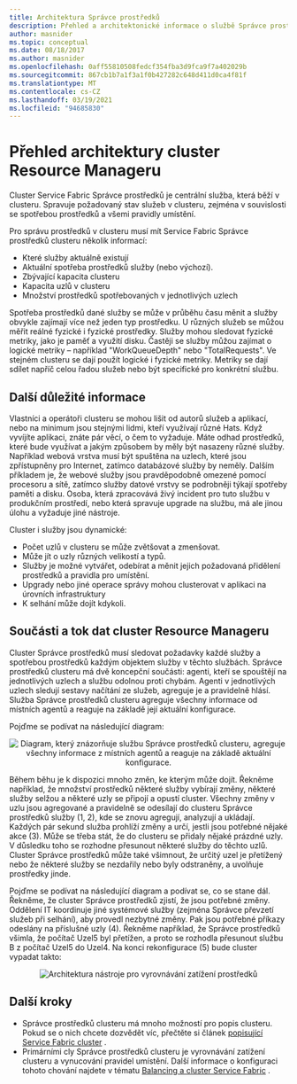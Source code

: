 ```yaml
---
title: Architektura Správce prostředků
description: Přehled a architektonické informace o službě Správce prostředků clusteru Azure Service Fabric.
author: masnider
ms.topic: conceptual
ms.date: 08/18/2017
ms.author: masnider
ms.openlocfilehash: 0aff55810508fedcf354fba3d9fca9f7a402029b
ms.sourcegitcommit: 867cb1b7a1f3a1f0b427282c648d411d0ca4f81f
ms.translationtype: MT
ms.contentlocale: cs-CZ
ms.lasthandoff: 03/19/2021
ms.locfileid: "94685830"
---
```

# <a name="cluster-resource-manager-architecture-overview"></a>Přehled architektury cluster Resource Manageru
Cluster Service Fabric Správce prostředků je centrální služba, která běží v clusteru. Spravuje požadovaný stav služeb v clusteru, zejména v souvislosti se spotřebou prostředků a všemi pravidly umístění. 

Pro správu prostředků v clusteru musí mít Service Fabric Správce prostředků clusteru několik informací:

- Které služby aktuálně existují
- Aktuální spotřeba prostředků služby (nebo výchozí). 
- Zbývající kapacita clusteru 
- Kapacita uzlů v clusteru 
- Množství prostředků spotřebovaných v jednotlivých uzlech

Spotřeba prostředků dané služby se může v průběhu času měnit a služby obvykle zajímají více než jeden typ prostředku. U různých služeb se můžou měřit reálné fyzické i fyzické prostředky. Služby mohou sledovat fyzické metriky, jako je paměť a využití disku. Častěji se služby můžou zajímat o logické metriky – například "WorkQueueDepth" nebo "TotalRequests". Ve stejném clusteru se dají použít logické i fyzické metriky. Metriky se dají sdílet napříč celou řadou služeb nebo být specifické pro konkrétní službu.

## <a name="other-considerations"></a>Další důležité informace
Vlastníci a operátoři clusteru se mohou lišit od autorů služeb a aplikací, nebo na minimum jsou stejnými lidmi, kteří využívají různé Hats. Když vyvíjíte aplikaci, znáte pár věcí, o čem to vyžaduje. Máte odhad prostředků, které bude využívat a jakým způsobem by měly být nasazeny různé služby. Například webová vrstva musí být spuštěna na uzlech, které jsou zpřístupněny pro Internet, zatímco databázové služby by neměly. Dalším příkladem je, že webové služby jsou pravděpodobně omezené pomocí procesoru a sítě, zatímco služby datové vrstvy se podrobněji týkají spotřeby paměti a disku. Osoba, která zpracovává živý incident pro tuto službu v produkčním prostředí, nebo která spravuje upgrade na službu, má ale jinou úlohu a vyžaduje jiné nástroje. 

Cluster i služby jsou dynamické:

- Počet uzlů v clusteru se může zvětšovat a zmenšovat.
- Může jít o uzly různých velikostí a typů.
- Služby je možné vytvářet, odebírat a měnit jejich požadovaná přidělení prostředků a pravidla pro umístění.
- Upgrady nebo jiné operace správy mohou clusterovat v aplikaci na úrovních infrastruktury
- K selhání může dojít kdykoli.

## <a name="cluster-resource-manager-components-and-data-flow"></a>Součásti a tok dat cluster Resource Manageru
Cluster Správce prostředků musí sledovat požadavky každé služby a spotřebou prostředků každým objektem služby v těchto službách. Správce prostředků clusteru má dvě koncepční součásti: agenti, kteří se spouštějí na jednotlivých uzlech a službu odolnou proti chybám. Agenti v jednotlivých uzlech sledují sestavy načítání ze služeb, agreguje je a pravidelně hlásí. Služba Správce prostředků clusteru agreguje všechny informace od místních agentů a reaguje na základě její aktuální konfigurace.

Pojďme se podívat na následující diagram:

<center>

![Diagram, který znázorňuje službu Správce prostředků clusteru, agreguje všechny informace z místních agentů a reaguje na základě aktuální konfigurace.][Image1]
</center>

Během běhu je k dispozici mnoho změn, ke kterým může dojít. Řekněme například, že množství prostředků některé služby vybírají změny, některé služby selžou a některé uzly se připojí a opustí cluster. Všechny změny v uzlu jsou agregované a pravidelně se odesílají do clusteru Správce prostředků služby (1, 2), kde se znovu agregují, analyzují a ukládají. Každých pár sekund služba prohlíží změny a určí, jestli jsou potřebné nějaké akce (3). Může se třeba stát, že do clusteru se přidaly nějaké prázdné uzly. V důsledku toho se rozhodne přesunout některé služby do těchto uzlů. Cluster Správce prostředků může také všimnout, že určitý uzel je přetížený nebo že některé služby se nezdařily nebo byly odstraněny, a uvolňuje prostředky jinde.

Pojďme se podívat na následující diagram a podívat se, co se stane dál. Řekněme, že cluster Správce prostředků zjistí, že jsou potřebné změny. Oddělení IT koordinuje jiné systémové služby (zejména Správce převzetí služeb při selhání), aby provedl nezbytné změny. Pak jsou potřebné příkazy odeslány na příslušné uzly (4). Řekněme například, že Správce prostředků všimla, že počítač Uzel5 byl přetížen, a proto se rozhodla přesunout službu B z počítač Uzel5 do Uzel4. Na konci rekonfigurace (5) bude cluster vypadat takto:

<center>

![Architektura nástroje pro vyrovnávání zatížení prostředků][Image2]
</center>

## <a name="next-steps"></a>Další kroky
- Správce prostředků clusteru má mnoho možností pro popis clusteru. Pokud se o nich chcete dozvědět víc, přečtěte si článek [popisující Service Fabric cluster](./service-fabric-cluster-resource-manager-cluster-description.md) .
- Primárními cly Správce prostředků clusteru je vyrovnávání zatížení clusteru a vynucování pravidel umístění. Další informace o konfiguraci tohoto chování najdete v tématu [Balancing a cluster Service Fabric](./service-fabric-cluster-resource-manager-balancing.md) .

[Image1]:./media/service-fabric-cluster-resource-manager-architecture/Service-Fabric-Resource-Manager-Architecture-Activity-1.png
[Image2]:./media/service-fabric-cluster-resource-manager-architecture/Service-Fabric-Resource-Manager-Architecture-Activity-2.png
